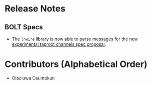 # Release Notes

## BOLT Specs

* The `lnwire` library is now able to [parse messages for the new experimental
  taproot channels spec proposal](https://github.com/lightningnetwork/lnd/pull/7331).

# Contributors (Alphabetical Order)

* Olaoluwa Osuntokun

